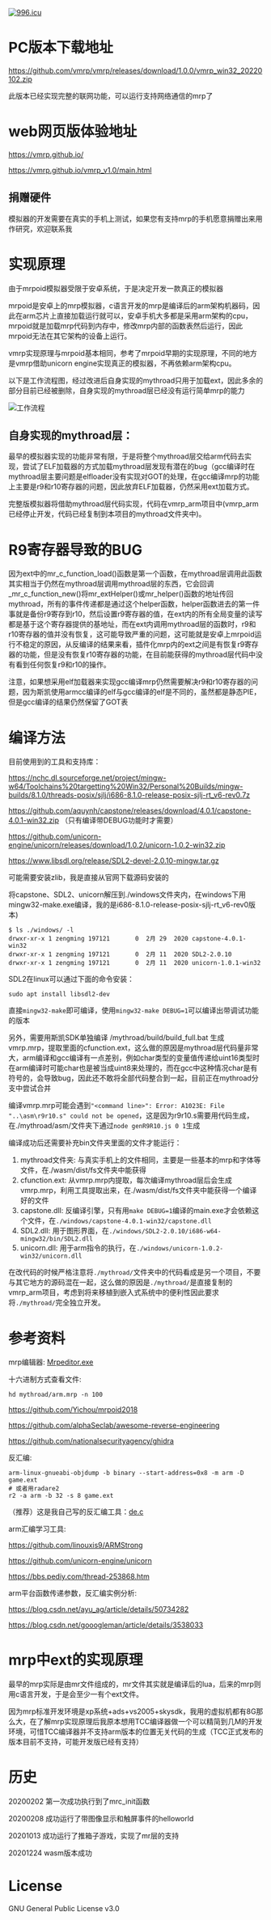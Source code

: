<a href="https://996.icu"><img src="https://img.shields.io/badge/link-996.icu-red.svg" alt="996.icu" /></a>

# PC版本下载地址

https://github.com/vmrp/vmrp/releases/download/1.0.0/vmrp_win32_20220102.zip

此版本已经实现完整的联网功能，可以运行支持网络通信的mrp了

# web网页版体验地址

https://vmrp.github.io/

https://vmrp.github.io/vmrp_v1.0/main.html

## 捐赠硬件

模拟器的开发需要在真实的手机上测试，如果您有支持mrp的手机愿意捐赠出来用作研究，欢迎联系我

# 实现原理

由于mrpoid模拟器受限于安卓系统，于是决定开发一款真正的模拟器

mrpoid是安卓上的mrp模拟器，c语言开发的mrp是编译后的arm架构机器码，因此在arm芯片上直接加载运行就可以，安卓手机大多都是采用arm架构的cpu，mrpoid就是加载mrp代码到内存中，修改mrp内部的函数表然后运行，因此mrpoid无法在其它架构的设备上运行。

vmrp实现原理与mrpoid基本相同，参考了mrpoid早期的实现原理，不同的地方是vmrp借助unicorn engine实现真正的模拟器，不再依赖arm架构cpu。

以下是工作流程图，经过改进后自身实现的mythroad只用于加载ext，因此多余的部分目前已经被删除，自身实现的mythroad层已经没有运行简单mrp的能力

![工作流程](/doc/images/2.0.jpg)

## 自身实现的mythroad层：

最早的模拟器实现的功能非常有限，于是将整个mythroad层交给arm代码去实现，尝试了ELF加载器的方式加载mythroad层发现有潜在的bug（gcc编译时在mythroad层主要问题是elfloader没有实现对GOT的处理，在gcc编译mrp的功能上主要是r9和r10寄存器的问题，因此放弃ELF加载器，仍然采用ext加载方式。

完整版模拟器将借助mythroad层代码实现，代码在vmrp_arm项目中(vmrp_arm已经停止开发，代码已经复制到本项目的mythroad文件夹中)。

# R9寄存器导致的BUG

因为ext中的mr_c_function_load()函数是第一个函数，在mythroad层调用此函数其实相当于仍然在mythroad层调用mythroad层的东西，它会回调_mr_c_function_new()将mr_extHelper()或mr_helper()函数的地址传回mythroad，所有的事件传递都是通过这个helper函数，helper函数进去的第一件事就是备份r9寄存到r10，然后设置r9寄存器的值，在ext内的所有全局变量的读写都是基于这个寄存器提供的基地址，而在ext内调用mythroad层的函数时，r9和r10寄存器的值并没有恢复，这可能导致严重的问题，这可能就是安卓上mrpoid运行不稳定的原因，从反编译的结果来看，插件化mrp内的ext之间是有恢复r9寄存器的功能，但是没有恢复r10寄存器的功能，在目前能获得的mythroad层代码中没有看到任何恢复r9和r10的操作。

注意，如果想采用elf加载器来实现gcc编译mrp仍然需要解决r9和r10寄存器的问题，因为斯凯使用armcc编译的elf与gcc编译的elf是不同的，虽然都是静态PIE，但是gcc编译的结果仍然保留了GOT表

# 编译方法

目前使用到的工具和支持库：

https://nchc.dl.sourceforge.net/project/mingw-w64/Toolchains%20targetting%20Win32/Personal%20Builds/mingw-builds/8.1.0/threads-posix/sjlj/i686-8.1.0-release-posix-sjlj-rt_v6-rev0.7z

https://github.com/aquynh/capstone/releases/download/4.0.1/capstone-4.0.1-win32.zip  （只有编译带DEBUG功能时才需要）

https://github.com/unicorn-engine/unicorn/releases/download/1.0.2/unicorn-1.0.2-win32.zip

https://www.libsdl.org/release/SDL2-devel-2.0.10-mingw.tar.gz

可能需要安装zlib，我是直接从官网下载源码安装的

将capstone、SDL2、unicorn解压到./windows文件夹内，在windows下用mingw32-make.exe编译，我的是i686-8.1.0-release-posix-sjlj-rt_v6-rev0版本)
```
$ ls ./windows/ -l
drwxr-xr-x 1 zengming 197121       0  2月 29  2020 capstone-4.0.1-win32
drwxr-xr-x 1 zengming 197121       0  2月 11  2020 SDL2-2.0.10
drwxr-xr-x 1 zengming 197121       0  2月 11  2020 unicorn-1.0.1-win32
```

SDL2在linux可以通过下面的命令安装：
```
sudo apt install libsdl2-dev
```

直接`mingw32-make`即可编译，使用`mingw32-make DEBUG=1`可以编译出带调试功能的版本

另外，需要用斯凯SDK单独编译 /mythroad/build/build_full.bat 生成vmrp.mrp，提取里面的cfunction.ext，这么做的原因是mythroad层代码量非常大，arm编译和gcc编译有一点差别，例如char类型的变量值传递给uint16类型时在arm编译时可能char也是被当成uint8来处理的，而在gcc中这种情况char是有符号的，会导致bug，因此还不敢将全部代码整合到一起，目前正在mythroad分支中尝试合并

编译vmrp.mrp可能会遇到`"<command line>": Error: A1023E: File "..\asm\r9r10.s" could not be opened`，这是因为r9r10.s需要用代码生成，在./mythroad/asm/文件夹下通过`node genR9R10.js 0 1`生成

编译成功后还需要补充bin文件夹里面的文件才能运行：

1. mythroad文件夹: 与真实手机上的文件相同，主要是一些基本的mrp和字体等文件，在./wasm/dist/fs文件夹中能获得
2. cfunction.ext: 从vmrp.mrp内提取，每次编译mythroad层后会生成vmrp.mrp，利用工具提取出来，在./wasm/dist/fs文件夹中能获得一个编译好的文件
3. capstone.dll: 反编译引擎，只有用`make DEBUG=1`编译的main.exe才会依赖这个文件，在`./windows/capstone-4.0.1-win32/capstone.dll`
4. SDL2.dll: 用于图形界面，在`./windows/SDL2-2.0.10/i686-w64-mingw32/bin/SDL2.dll`
5. unicorn.dll: 用于arm指令的执行，在`./windows/unicorn-1.0.2-win32/unicorn.dll`

在改代码的时候严格注意将`./mythroad/`文件夹中的代码看成是另一个项目，不要与其它地方的源码混在一起，这么做的原因是`./mythroad/`是直接复制的vmrp_arm项目，考虑到将来移植到嵌入式系统中的便利性因此要求将`./mythroad/`完全独立开发。

# 参考资料

mrp编辑器:  [Mrpeditor.exe](tool/Mrpeditor.exe)

十六进制方式查看文件:
```shell
hd mythroad/arm.mrp -n 100
```

https://github.com/Yichou/mrpoid2018

https://github.com/alphaSeclab/awesome-reverse-engineering

https://github.com/nationalsecurityagency/ghidra

反汇编: 
```
arm-linux-gnueabi-objdump -b binary --start-address=0x8 -m arm -D game.ext
# 或者用radare2
r2 -a arm -b 32 -s 8 game.ext
```
（推荐）这是我自己写的反汇编工具：[de.c](tool/de.c)


arm汇编学习工具:

https://github.com/linouxis9/ARMStrong

https://github.com/unicorn-engine/unicorn

https://bbs.pediy.com/thread-253868.htm


arm平台函数传递参数，反汇编实例分析:

https://blog.csdn.net/ayu_ag/article/details/50734282

https://blog.csdn.net/gooogleman/article/details/3538033

# mrp中ext的实现原理

最早的mrp实际是由mr文件组成的，mr文件其实就是编译后的lua，后来的mrp则用c语言开发，于是会至少一有个ext文件。

因为mrp标准开发环境是xp系统+ads+vs2005+skysdk，我用的虚拟机都有8G那么大，在了解mrp实现原理后我原本想用TCC编译器做一个可以精简到几M的开发环境，可惜TCC编译器并不支持arm版本的位置无关代码的生成（TCC正式发布的版本目前不支持，可能开发版已经有支持）

# 历史

20200202 第一次成功执行到了mrc_init函数

20200208 成功运行了带图像显示和触屏事件的helloworld

20201013 成功运行了推箱子游戏，实现了mr层的支持

20201224 wasm版本成功

# License

GNU General Public License v3.0
